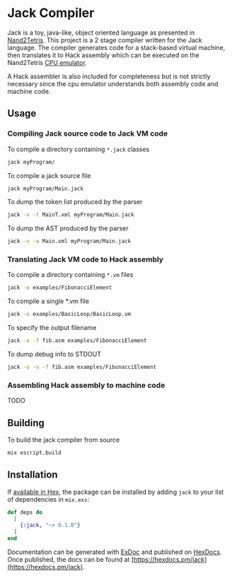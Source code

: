 # Jack Compiler

Jack is a toy, java-like, object oriented language as presented in [Nand2Tetris](https://www.nand2tetris.org).
This project is a 2 stage compiler written for the Jack language. The compiler
generates code for a stack-based virtual machine, then translates it to Hack
assembly which can be executed on the Nand2Tetris [CPU emulator](https://www.nand2tetris.org/software).

A Hack assembler is also included for completeness but is not strictly necessary
since the cpu emulator understands both assembly code and machine code.

## Usage

### Compiling Jack source code to Jack VM code

To compile a directory containing `*.jack` classes

``` bash
jack myProgram/
```

To compile a jack source file

``` bash
jack myProgram/Main.jack
```

To dump the token list produced by the parser

``` bash
jack -v -t MainT.xml myProgram/Main.jack
```

To dump the AST produced by the parser

``` bash
jack -v -a Main.xml myProgram/Main.jack
```

### Translating Jack VM code to Hack assembly

To compile a directory containing `*.vm` files

```bash
jack -o examples/FibonacciElement
```

To compile a single *.vm file

```bash
jack -o examples/BasicLoop/BasicLoop.vm
```

To specify the output filename

```bash
jack -o -f fib.asm examples/FibonacciElement
```

To dump debug info to STDOUT

```bash
jack -o -v -f fib.asm examples/FibonacciElement
```

### Assembling Hack assembly to machine code

TODO

## Building

To build the jack compiler from source

```bash
mix escript.build
```

## Installation

If [available in Hex](https://hex.pm/docs/publish), the package can be installed
by adding `jack` to your list of dependencies in `mix.exs`:

```elixir
def deps do
  [
    {:jack, "~> 0.1.0"}
  ]
end
```

Documentation can be generated with [ExDoc](https://github.com/elixir-lang/ex_doc)
and published on [HexDocs](https://hexdocs.pm). Once published, the docs can
be found at [https://hexdocs.pm/jack](https://hexdocs.pm/jack).